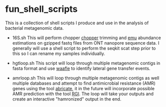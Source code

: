 # fun_shell_scripts

This is a collection of shell scripts I produce and use in the analysis of bacterial metagenomic data. 

* 16S.sh
  This will perform chopper [chopper](https://github.com/wdecoster/chopper/ "chopper") trimming and [emu](https://gitlab.com/treangenlab/emu/ "emu") abundance estimations on gzipped fastq files from ONT nanopore sequence data. I generally will use a shell script to perform the seqkit scat step prior to this so I can rename my samples individually.

* hgtloop.sh
  This script will loop through multiple metagenomic contigs in fasta format and use [waafle](https://github.com/biobakery/waafle/ "waafle") to identify lateral gene transfer events.

* amrloop.sh
  This will loop through multiple metagenomic contigs as well multiple databases and attempt to find antimicrobial resistance (AMR) genes using the tool [abricate](https://github.com/tseemann/abricate "abricate"), it in the future will incorporate possible AMR prediction with the tool [RGI](https://github.com/arpcard/rgi "RGI"). The loop will take your outputs and create an interactive "hamronized" output in the end.
